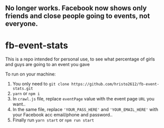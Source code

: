<h2>No longer works. Facebook now shows only friends and close people going to events, not everyone.</h2>

# fb-event-stats
This is a repo intended for personal use, to see what percentage of girls and guys are going to an event you gave

To run on your machine:

1. You only need to `git clone https://github.com/hristo2612/fb-event-stats.git`
2. `yarn` or `npm i`
3. In `crawl.js` file, replace `eventPage` value with the event page `URL` you want..
4. In the same file, replace `'YOUR_PASS_HERE'` and `'YOUR_EMAIL_HERE'` with your Facebook acc email/phone and password..
3. Finally run `yarn start` or `npm run start`

